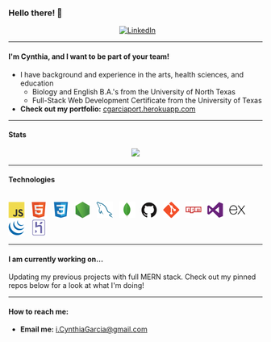 ### Hello there! 👋

<p align="center">
  <span>&nbsp;</span>
  <a href="https://www.linkedin.com/in/i-cynthiagarcia">
    <img src="https://img.shields.io/badge/LinkedIn-blue?style=flat-square&logo=Linkedin&logoColor=white" alt="LinkedIn" />
  </a>
</p>

---

#### I'm Cynthia, and I want to be part of your team!

- I have background and experience in the arts, health sciences, and education
  - Biology and English B.A.'s from the University of North Texas
  - Full-Stack Web Development Certificate from the University of Texas
- **Check out my portfolio:** [cgarciaport.herokuapp.com](https://cgarciaport.herokuapp.com)

---

#### Stats

<p align="center">
  <img src="https://github-readme-stats.vercel.app/api?username=caersun&show_icons=true&theme=dark" />
</p>

---

#### Technologies

<p>
    <br>
  <!-- JS -->
    <img src="https://raw.githubusercontent.com/devicons/devicon/master/icons/javascript/javascript-original.svg" width="32" alt="JS" />
    &nbsp;
    <!-- HTML5 -->
    <img src="https://raw.githubusercontent.com/devicons/devicon/master/icons/html5/html5-original.svg" width="32" alt="HTML5" />
    &nbsp;
      <!-- CSS3 -->
    <img src="https://raw.githubusercontent.com/devicons/devicon/master/icons/css3/css3-original.svg" width="32" alt="CSS3" />
    &nbsp;
      <!-- Node.js -->
    <img src="https://raw.githubusercontent.com/devicons/devicon/master/icons/nodejs/nodejs-original.svg" width="32" alt="Node.js" />
    &nbsp;
 <!-- MySQL -->
    <img src="https://raw.githubusercontent.com/devicons/devicon/master/icons/mysql/mysql-original.svg" width="32" alt="MySQL" />
    &nbsp;
    <!-- MongoDB -->
    <img src="https://raw.githubusercontent.com/devicons/devicon/master/icons/mongodb/mongodb-original.svg" width="32" alt="MongoDB" />
    &nbsp;
    <!-- GitHub -->
    <img src="https://raw.githubusercontent.com/devicons/devicon/master/icons/github/github-original.svg" width="32" alt="GitHub" />
    &nbsp;
    <!-- Git -->
    <img src="https://raw.githubusercontent.com/devicons/devicon/master/icons/git/git-original.svg" width="32" alt="Git" />
    &nbsp;
      <!-- NPM -->
    <img src="https://raw.githubusercontent.com/devicons/devicon/master/icons/npm/npm-original-wordmark.svg" width="32" alt="NPM" />
 &nbsp;
  <!-- Visual Studio -->
    <img src="https://raw.githubusercontent.com/devicons/devicon/master/icons/visualstudio/visualstudio-plain.svg" width="32" alt="Visual Studio" />
    &nbsp;
     <!-- Express.js -->
    <img src="https://raw.githubusercontent.com/devicons/devicon/master/icons/express/express-original.svg" width="32" alt="Express.js" />
    &nbsp;
      <!-- jQuery -->
    <img src="https://raw.githubusercontent.com/devicons/devicon/master/icons/jquery/jquery-original.svg" width="32" alt="jQuery" />
        &nbsp;
    <!-- Heroku -->
    <img src="https://raw.githubusercontent.com/devicons/devicon/master/icons/heroku/heroku-original.svg" width="32" alt="Heroku" />
        &nbsp;

   </p>

---

#### I am currently working on...

Updating my previous projects with full MERN stack. Check out my pinned repos below for a look at what I'm doing!

---

#### How to reach me:
- **Email me:** [i.CynthiaGarcia@gmail.com](mailto:i.cynthiagarcia@gmail.com)
